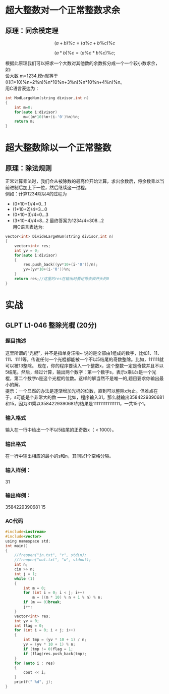 # 超大整数对一个正常整数求余
## 原理：同余模定理

```math
 (a+b)\%c=(a\%c+b\%c)\%c  
```
```math
(a*b)\%c=(a\%c*b\%c)\%c;
```
根据此原理我们可以把求一个大数对其他数的余数拆分成一个一个较小数求余，如:  
设大数 m=1234,模n就等于((((1\*10)%n+2%n)%n\*10%n+3%n)%n\*10%n+4%n)%n。  
用C语言表达为：
```c
int ModLargeNum(string divisor,int n)
{
    int m=0;
    for(auto i:divisor)
        m=((m*10)%n+(i-'0')%n)%n;
    return m;
}
```
# 超大整数除以一个正常整数
## 原理：除法规则
正常计算乘法时，我们会从被除数的最高位开始计算，求出余数后，将余数乘以当前进制后加上下一位，然后继续这一过程。  
例如：计算1234除以4的过程为
- (0*10+1)/4=0...1
- (1*10+2)/4=3...0
- (0*10+3)/4=0...3
- (3*10+4)/4=8...2
最终答案为1234/4=308...2  
用C语言表达为:  
```c
vector<int> DivideLargeNum(string divisor,int n)
{
    vector<int> res;
    int yv = 0;
    for(auto i:divisor)
    {
        res.push_back((yv*10+(i-'0'))/n);
        yv=(yv*10+(i-'0'))%n;
    }
    return res;//这里的res在输出时要记得去掉开头的0
}
```
# 实战
## GLPT L1-046 整除光棍 (20分)
### 题目描述
这里所谓的“光棍”，并不是指单身汪啦~   说的是全部由1组成的数字，比如1、11、111、1111等。传说任何一个光棍都能被一个不以5结尾的奇数整除。比如，111111就可以被13整除。 现在，你的程序要读入一个整数x，这个整数一定是奇数并且不以5结尾。然后，经过计算，输出两个数字：第一个数字s，表示x乘以s是一个光棍，第二个数字n是这个光棍的位数。这样的解当然不是唯一的,题目要求你输出最小的解。  
提示：一个显然的办法是逐渐增加光棍的位数，直到可以整除x为止。但难点在于，s可能是个非常大的数 —— 比如，程序输入31，那么就输出3584229390681和15，因为31乘以3584229390681的结果是111111111111111，一共15个1。  
### 输入格式
输入在一行中给出一个不以5结尾的正奇数x（ < 1000）。  
### 输出格式
在一行中输出相应的最小的s和n，其间以1个空格分隔。
### 输入样例：
31

### 输出样例：
3584229390681 15

### AC代码
```c
#include<iostream>
#include<vector>
using namespace std;
int main()
{
	//freopen("in.txt", "r", stdin);
	//freopen("out.txt", "w", stdout);
	int n;
	cin >> n;
	int j = 1;
	while (1)
	{
		int m = 0;
		for (int i = 0; i < j; i++)
			m = ((m * 10) % n + 1 % n) % n;
		if (m == 0)break;
		j++;
	}
	vector<int> res;
	int yv = 0;
	int flag = 0;
	for (int i = 0; i < j; i++)
	{
		int tmp = (yv * 10 + 1) / n;
		yv = (yv * 10 + 1) % n;
		if (tmp != 0)flag = 1;
		if (flag)res.push_back(tmp);
	}
	for (auto i : res)
	{
		cout << i;
	}
	printf(" %d", j);
}
```